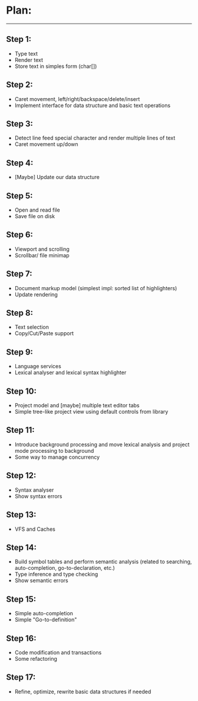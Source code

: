 # Plan:

---
## Step 1:
- Type text
- Render text
- Store text in simples form (char[])

## Step 2:
- Caret movement, left/right/backspace/delete/insert
- Implement interface for data structure and basic text operations

## Step 3:
- Detect line feed special character and render multiple lines of text
- Caret movement up/down

## Step 4:
- [Maybe] Update our data structure

## Step 5:
- Open and read file
- Save file on disk

## Step 6:
- Viewport and scrolling
- Scrollbar/ file minimap

## Step 7:
- Document markup model (simplest impl: sorted list of highlighters)
- Update rendering

## Step 8:
- Text selection
- Copy/Cut/Paste support

## Step 9:
- Language services
- Lexical analyser and lexical syntax highlighter

## Step 10:
- Project model and [maybe] multiple text editor tabs
- Simple tree-like project view using default controls from library

## Step 11:
- Introduce background processing and move lexical analysis and project mode processing to background
- Some way to manage concurrency

## Step 12:
- Syntax analyser
- Show syntax errors

## Step 13:
- VFS and Caches

## Step 14:
- Build symbol tables and perform semantic analysis (related to searching, auto-completion, go-to-declaration, etc.)
- Type inference and type checking
- Show semantic errors

## Step 15:
- Simple auto-completion
- Simple "Go-to-definition"

## Step 16:
- Code modification and transactions
- Some refactoring

## Step 17:
- Refine, optimize, rewrite basic data structures if needed
